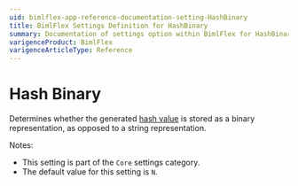 ```yaml
---
uid: bimlflex-app-reference-documentation-setting-HashBinary
title: BimlFlex Settings Definition for HashBinary
summary: Documentation of settings option within BimlFlex for HashBinary
varigenceProduct: BimlFlex
varigenceArticleType: Reference
---
```


# Hash Binary

Determines whether the generated [hash value](xref:bimlflex-concepts-hashing) is stored as a binary representation, as opposed to a string representation.

Notes:
* This setting is part of the `Core` settings category.
* The default value for this setting is `N`.